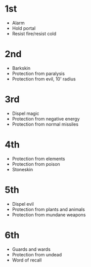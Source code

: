 # 1st
- Alarm
- Hold portal
- Resist fire/resist cold

# 2nd
- Barkskin
- Protection from paralysis
- Protection from evil, 10' radius

# 3rd
- Dispel magic
- Protection from negative energy
- Protection from normal missiles

# 4th
- Protection from elements
- Protection from poison
- Stoneskin

# 5th
- Dispel evil
- Protection from plants and animals
- Protection from mundane weapons

# 6th
- Guards and wards
- Protection from undead
- Word of recall